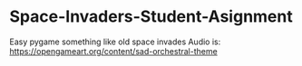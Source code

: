 # Space-Invaders-Student-Asignment
Easy pygame something like old space invades
Audio is: https://opengameart.org/content/sad-orchestral-theme
